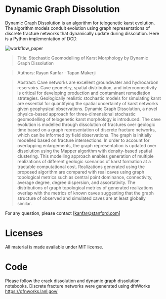 # Dynamic Graph Dissolution

Dynamic Graph Dissolution is an algorithm for telogenetic karst evolution. The algorithm models conduit evolution using graph representations of discrete fracture networks that dynamically update during dissolution. Here is a Python implementation of DGD. 

![workflow_paper](https://user-images.githubusercontent.com/47835011/206561361-e2ae75a2-9d2a-4214-b822-73ccaa175767.jpeg)

> Title: Stochastic Geomodelling of Karst Morphology by Dynamic Graph Dissolution

> Authors: Rayan Kanfar · Tapan Mukerji

> Abstract: Cave networks are excellent groundwater and hydrocarbon reservoirs. Cave geometry, spatial distribution, and interconnectivity is critical for developing production and contaminant remediation strategies. Geologically realistic stochastic models for simulating karst are essential for quantifying the spatial uncertainty of karst networks given geophysical observations. Dynamic Graph Dissolution, a novel physics-based approach for three-dimensional stochastic geomodelling of telogenetic karst morphology is introduced. The cave evolution is modelled through dissolution of fractures over geologic time based on a graph representation of discrete fracture networks, which can be informed by field observations. The graph is initially modelled based on fracture intersections. In order to account for overlapping enlargements, the graph representation is updated over dissolution using the Mapper algorithm with density-based spatial clustering. This modelling approach enables generation of multiple realizations of different geologic scenarios of karst formation at a tractable computational cost. Realizations generated using the proposed algorithm are compared with real caves using graph topological metrics such as central point dominance, connectivity, average degree, degree dispersion, and assortativity. The distributions of graph topological metrics of generated realizations overlap with the metrics of known caves suggesting that the graph structure of observed and simulated caves are at least globally similar.

For any question, please contact [kanfar@stanford.com]

# Licenses 
All material is made available under MIT license.

# Code
Please follow the crack dissolution and dynamic graph dissolution notebooks. Discrete fracture networks were generated using dfnWorks https://dfnworks.lanl.gov/

